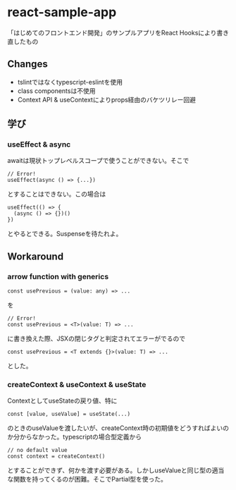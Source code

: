 # react-sample-app
「はじめてのフロントエンド開発」のサンプルアプリをReact Hooksにより書き直したもの
## Changes
- tslintではなくtypescript-eslintを使用
- class componentsは不使用
- Context API & useContextによりprops経由のバケツリレー回避
## 学び
### useEffect & async
awaitは現状トップレベルスコープで使うことができない。そこで
```
// Error!
useEffect(async () => {...})
```
とすることはできない。この場合は
```
useEffect(() => {
  (async () => {})()
})
```
とやるとできる。Suspenseを待たれよ。
## Workaround
### arrow function with generics
```
const usePrevious = (value: any) => ...
```
を
```
// Error!
const usePrevious = <T>(value: T) => ...
```
に書き換えた際、JSXの閉じタグと判定されてエラーがでるので
```
const usePrevious = <T extends {}>(value: T) => ...
```
とした。
### createContext & useContext & useState
ContextとしてuseStateの戻り値、特に
```
const [value, useValue] = useState(...)
```
のときのuseValueを渡したいが、createContext時の初期値をどうすればよいのか分からなかった。typescriptの場合型定義から
```
// no default value
const context = createContext()
```
とすることができず、何かを渡す必要がある。しかしuseValueと同じ型の適当な関数を持ってくるのが困難。そこでPartial型を使った。